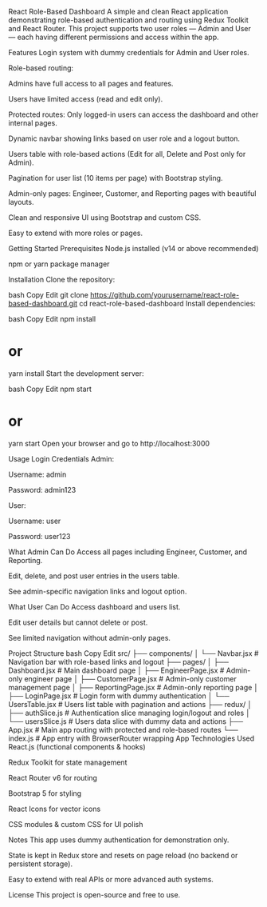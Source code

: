 React Role-Based Dashboard
A simple and clean React application demonstrating role-based authentication and routing using Redux Toolkit and React Router. This project supports two user roles — Admin and User — each having different permissions and access within the app.

Features
Login system with dummy credentials for Admin and User roles.

Role-based routing:

Admins have full access to all pages and features.

Users have limited access (read and edit only).

Protected routes: Only logged-in users can access the dashboard and other internal pages.

Dynamic navbar showing links based on user role and a logout button.

Users table with role-based actions (Edit for all, Delete and Post only for Admin).

Pagination for user list (10 items per page) with Bootstrap styling.

Admin-only pages: Engineer, Customer, and Reporting pages with beautiful layouts.

Clean and responsive UI using Bootstrap and custom CSS.

Easy to extend with more roles or pages.

Getting Started
Prerequisites
Node.js installed (v14 or above recommended)

npm or yarn package manager

Installation
Clone the repository:

bash
Copy
Edit
git clone https://github.com/yourusername/react-role-based-dashboard.git
cd react-role-based-dashboard
Install dependencies:

bash
Copy
Edit
npm install
# or
yarn install
Start the development server:

bash
Copy
Edit
npm start
# or
yarn start
Open your browser and go to http://localhost:3000

Usage
Login Credentials
Admin:

Username: admin

Password: admin123

User:

Username: user

Password: user123

What Admin Can Do
Access all pages including Engineer, Customer, and Reporting.

Edit, delete, and post user entries in the users table.

See admin-specific navigation links and logout option.

What User Can Do
Access dashboard and users list.

Edit user details but cannot delete or post.

See limited navigation without admin-only pages.

Project Structure
bash
Copy
Edit
src/
├── components/
│   └── Navbar.jsx           # Navigation bar with role-based links and logout
├── pages/
│   ├── Dashboard.jsx        # Main dashboard page
│   ├── EngineerPage.jsx     # Admin-only engineer page
│   ├── CustomerPage.jsx     # Admin-only customer management page
│   ├── ReportingPage.jsx    # Admin-only reporting page
│   ├── LoginPage.jsx        # Login form with dummy authentication
│   └── UsersTable.jsx       # Users list table with pagination and actions
├── redux/
│   ├── authSlice.js         # Authentication slice managing login/logout and roles
│   └── usersSlice.js        # Users data slice with dummy data and actions
├── App.jsx                  # Main app routing with protected and role-based routes
└── index.js                 # App entry with BrowserRouter wrapping App
Technologies Used
React.js (functional components & hooks)

Redux Toolkit for state management

React Router v6 for routing

Bootstrap 5 for styling

React Icons for vector icons

CSS modules & custom CSS for UI polish

Notes
This app uses dummy authentication for demonstration only.

State is kept in Redux store and resets on page reload (no backend or persistent storage).

Easy to extend with real APIs or more advanced auth systems.

License
This project is open-source and free to use.